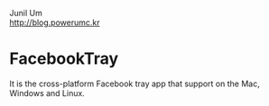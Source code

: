 Junil Um  
http://blog.powerumc.kr

FacebookTray
============

It is the cross-platform Facebook tray app that support on the Mac, Windows and Linux.  
